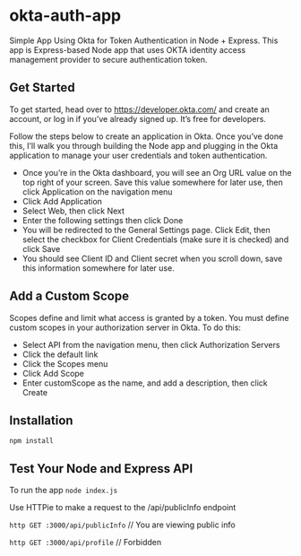 # okta-auth-app
Simple App Using Okta for Token Authentication in Node + Express. This app is Express-based Node app that uses OKTA identity access management provider to secure authentication token. 

## Get Started
To get started, head over to https://developer.okta.com/ and create an account, or log in if you’ve already signed up. It’s free for developers.

Follow the steps below to create an application in Okta. Once you’ve done this, I’ll walk you through building the Node app and plugging in the Okta application to manage your user credentials and token authentication.

- Once you’re in the Okta dashboard, you will see an Org URL value on the top right of your screen. Save this value somewhere for later use, then click Application on the navigation menu
- Click Add Application
- Select Web, then click Next
- Enter the following settings then click Done
- You will be redirected to the General Settings page. Click Edit, then select the checkbox for Client Credentials (make sure it is checked) and click Save
- You should see Client ID and Client secret when you scroll down, save this information somewhere for later use.

## Add a Custom Scope
Scopes define and limit what access is granted by a token. You must define custom scopes in your authorization server in Okta. To do this:
- Select API from the navigation menu, then click Authorization Servers
- Click the default link
- Click the Scopes menu
- Click Add Scope
- Enter customScope as the name, and add a description, then click Create

## Installation
`
npm install
`
## Test Your Node and Express API
To run the app
`
node index.js
`

Use HTTPie to make a request to the /api/publicInfo endpoint

`http GET :3000/api/publicInfo` // You are viewing public info

`http GET :3000/api/profile` // Forbidden



